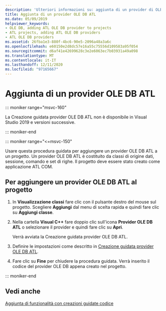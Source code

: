 ```yaml
---
description: 'Ulteriori informazioni su: aggiunta di un provider di OLE DB ATL'
title: Aggiunta di un provider OLE DB ATL
ms.date: 05/09/2019
helpviewer_keywords:
- OLE DB, adding ATL OLE DB provider to projects
- ATL projects, adding ATL OLE DB providers
- ATL OLE DB providers
ms.assetid: 26fba1e3-880f-4bc6-90e5-2096a48a3a6c
ms.openlocfilehash: e60150e2d8dc57e16a55c75556d109583a95f054
ms.sourcegitcommit: d6af41e42699628c3e2e6063ec7b03931a49a098
ms.translationtype: MT
ms.contentlocale: it-IT
ms.lasthandoff: 12/11/2020
ms.locfileid: "97165667"
---
```

# <a name="adding-an-atl-ole-db-provider"></a>Aggiunta di un provider OLE DB ATL

::: moniker range="msvc-160"

La Creazione guidata provider OLE DB ATL non è disponibile in Visual Studio 2019 e versioni successive.

::: moniker-end

::: moniker range="<=msvc-150"

Usare questa procedura guidata per aggiungere un provider OLE DB ATL a un progetto. Un provider OLE DB ATL è costituito da classi di origine dati, sessione, comando e set di righe. Il progetto deve essere stato creato come applicazione ATL COM.

## <a name="to-add-an-atl-ole-db-provider-to-your-project"></a>Per aggiungere un provider OLE DB ATL al progetto

1. In **Visualizzazione classi** fare clic con il pulsante destro del mouse sul progetto. Scegliere **Aggiungi** dal menu di scelta rapida e quindi fare clic su **Aggiungi classe**.

1. Nella cartella **Visual C++** fare doppio clic sull'icona **Provider OLE DB ATL** o selezionare il provider e quindi fare clic su **Apri**.

   Verrà avviata la Creazione guidata provider OLE DB ATL.

1. Definire le impostazioni come descritto in [Creazione guidata provider OLE DB ATL](../../atl/reference/atl-ole-db-provider-wizard.md).

1. Fare clic su **Fine** per chiudere la procedura guidata. Verrà inserito il codice del provider OLE DB appena creato nel progetto.

::: moniker-end

## <a name="see-also"></a>Vedi anche

[Aggiunta di funzionalità con creazioni guidate codice](../../ide/adding-functionality-with-code-wizards-cpp.md)
